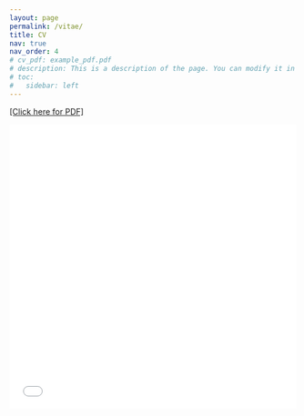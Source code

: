 ```yaml
---
layout: page
permalink: /vitae/
title: CV
nav: true
nav_order: 4
# cv_pdf: example_pdf.pdf
# description: This is a description of the page. You can modify it in '_pages/cv.md'. You can also change or remove the top pdf download button.
# toc:
#   sidebar: left
---
```


[[Click here for PDF]](/assets/pdf/porter_cv.pdf)

<iframe src="/assets/pdf/porter_cv.pdf" width="100%" height="500" frameborder="no" border="0" marginwidth="0" marginheight="0"></iframe>

